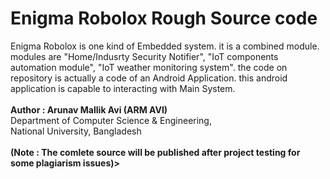 # Enigma Robolox Rough Source code 
Enigma Robolox is one kind of Embedded system. it is a combined module. modules are "Home/Indusrty Security Notifier", "IoT components automation module", "IoT weather monitoring system". the code on repository is actually a code of an Android Application. this android application is capable to interacting with Main System.
<br><br>
<b>Author : Arunav Mallik Avi (ARM AVI)</b><br>
Department of Computer Science & Engineering,<br> National University, Bangladesh<br><br>
<b>(Note : The comlete source will be published after project testing for some plagiarism issues)></b>

